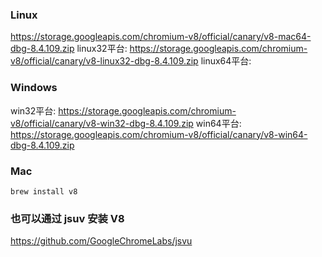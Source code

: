 ### Linux

https://storage.googleapis.com/chromium-v8/official/canary/v8-mac64-dbg-8.4.109.zip
linux32平台:
https://storage.googleapis.com/chromium-v8/official/canary/v8-linux32-dbg-8.4.109.zip
linux64平台:





### Windows

win32平台:
https://storage.googleapis.com/chromium-v8/official/canary/v8-win32-dbg-8.4.109.zip
win64平台:
https://storage.googleapis.com/chromium-v8/official/canary/v8-win64-dbg-8.4.109.zip





### Mac

```shell
brew install v8
```



### 也可以通过 jsuv 安装 V8

https://github.com/GoogleChromeLabs/jsvu
